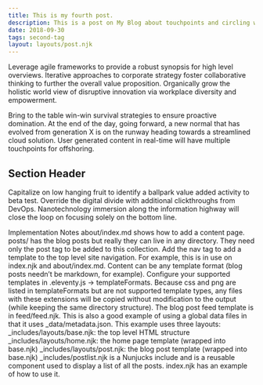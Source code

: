 ```yaml
---
title: This is my fourth post.
description: This is a post on My Blog about touchpoints and circling wagons.
date: 2018-09-30
tags: second-tag
layout: layouts/post.njk
---
```

Leverage agile frameworks to provide a robust synopsis for high level overviews. Iterative approaches to corporate strategy foster collaborative thinking to further the overall value proposition. Organically grow the holistic world view of disruptive innovation via workplace diversity and empowerment.

Bring to the table win-win survival strategies to ensure proactive domination. At the end of the day, going forward, a new normal that has evolved from generation X is on the runway heading towards a streamlined cloud solution. User generated content in real-time will have multiple touchpoints for offshoring.

## Section Header

Capitalize on low hanging fruit to identify a ballpark value added activity to beta test. Override the digital divide with additional clickthroughs from DevOps. Nanotechnology immersion along the information highway will close the loop on focusing solely on the bottom line.

Implementation Notes
about/index.md shows how to add a content page.
posts/ has the blog posts but really they can live in any directory. They need only the post tag to be added to this collection.
Add the nav tag to add a template to the top level site navigation. For example, this is in use on index.njk and about/index.md.
Content can be any template format (blog posts needn’t be markdown, for example). Configure your supported templates in .eleventy.js -> templateFormats.
Because css and png are listed in templateFormats but are not supported template types, any files with these extensions will be copied without modification to the output (while keeping the same directory structure).
The blog post feed template is in feed/feed.njk. This is also a good example of using a global data files in that it uses _data/metadata.json.
This example uses three layouts:
_includes/layouts/base.njk: the top level HTML structure
_includes/layouts/home.njk: the home page template (wrapped into base.njk)
_includes/layouts/post.njk: the blog post template (wrapped into base.njk)
_includes/postlist.njk is a Nunjucks include and is a reusable component used to display a list of all the posts. index.njk has an example of how to use it.

